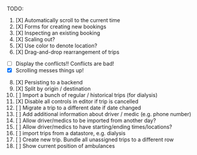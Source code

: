 TODO:

1. [X] Automatically scroll to the current time
2. [X] Forms for creating new bookings
3. [X] Inspecting an existing booking
4. [X] Scaling out?
5. [X] Use color to denote location?
6. [X] Drag-and-drop rearrangement of trips
  - [ ] Display the conflicts!! Conflicts are bad!
  - [X] Scrolling messes things up!
8. [X] Persisting to a backend
9. [X] Split by origin / destination
7. [ ] Import a bunch of regular / historical trips (for dialysis)
10. [X] Disable all controls in editor if trip is cancelled
11. [ ] Migrate a trip to a different date if date changed
12. [ ] Add additional information about driver / medic (e.g. phone number)
13. [ ] Allow driver/medics to be imported from another day?
14. [ ] Allow driver/medics to have starting/ending times/locations?
15. [ ] import trips from a datastore, e.g. dialysis
16. [ ] Create new trip. Bundle all unassigned trips to a different row
17. [ ] Show current position of ambulances